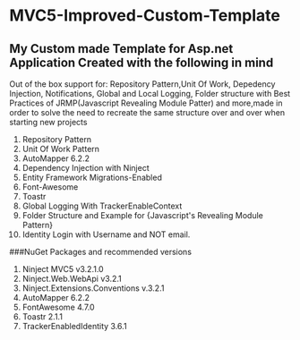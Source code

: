 # MVC5-Improved-Custom-Template
## My Custom made Template for Asp.net Application Created with the following in mind
Out of the box support for: Repository Pattern,Unit Of Work, Depedency Injection, Notifications, Global and Local Logging, Folder structure with Best Practices of JRMP(Javascript Revealing Module Patter) and more,made in order to solve the need to recreate the same structure over and over when starting new projects



1. Repository Pattern
2. Unit Of Work Pattern
3. AutoMapper 6.2.2
4. Dependency Injection with Ninject
5. Entity Framework Migrations-Enabled
6. Font-Awesome 
7. Toastr
8. Global Logging With TrackerEnableContext
9. Folder Structure and Example for {Javascript's Revealing Module Pattern}
10. Identity Login with Username and NOT email.



###NuGet Packages and recommended versions

1. Ninject MVC5 v3.2.1.0
2. Ninject.Web.WebApi v3.2.1
3. Ninject.Extensions.Conventions v.3.2.1
4. AutoMapper 6.2.2
5. FontAwesome 4.7.0
6. Toastr 2.1.1
7. TrackerEnabledIdentity 3.6.1




